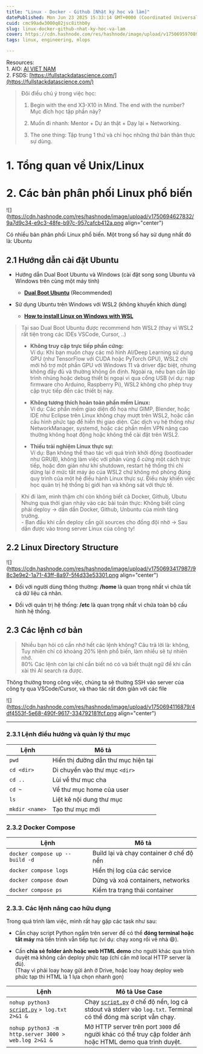 ```yaml
---
title: "Linux - Docker - Github [Nhật ký học và làm]"
datePublished: Mon Jun 23 2025 15:33:14 GMT+0000 (Coordinated Universal Time)
cuid: cmc99adw3000q02jsc8ithb0y
slug: linux-docker-github-nhat-ky-hoc-va-lam
cover: https://cdn.hashnode.com/res/hashnode/image/upload/v1750695970891/a0ff5da1-79dd-41eb-9b75-99fb3d6125bb.png
tags: linux, engineering, mlops

---
```


Resources:  
1\. AIO: [AI VIET NAM](https://aivnlearning.edu.vn/)  
2\. FSDS: [https://fullstackdatascience.com/](https://fullstackdatascience.com/)  

> Đôi điều chú ý trong việc học:
> 
> 1. Begin with the end X3-X10 in Mind. The end with the number?  
>     Mục đích học tập phần này?
>     
> 2. Muốn đi nhanh: Mentor + Dự án thật + Dạy lại + Networking.
>     
> 3. The one thing: Tập trung 1 thứ và chỉ học những thứ bản thân thực sự dùng.
>     

# 1\. Tổng quan về Unix/Linux

# 2\. Các bản phân phối Linux phổ biến

![](https://cdn.hashnode.com/res/hashnode/image/upload/v1750694627832/9a7d9c34-e9c3-48fe-b97c-957cafcb412a.png align="center")

Có nhiều bản phân phối Linux phổ biến. Một trong số hay sử dụng nhất đó là: Ubuntu

## **2.1 Hướng dẫn cài đặt Ubuntu**

* Hướng dẫn Dual Boot Ubuntu và Windows (cài đặt song song Ubuntu và Windows trên cùng một máy tính)
    
    * [**Dual Boot Ubuntu**](https://ubuntu.com/tutorials/install-ubuntu-desktop#1-overview) (Recommended)
        
* Sử dụng Ubuntu trên Windows với WSL2 (không khuyến khích dùng)
    
    * [**How to install Linux on Windows with WSL**](https://learn.microsoft.com/en-us/windows/wsl/install)
        

> Tại sao Dual Boot Ubuntu được recommend hơn WSL2 (thay vì WSL2 rất tiện trong các IDEs VSCode, Cursor, ..)
> 
> * **Không truy cập trực tiếp phần cứng:**  
>     Ví dụ: Khi bạn muốn chạy các mô hình AI/Deep Learning sử dụng GPU (như TensorFlow với CUDA hoặc PyTorch GPU), WSL2 chỉ mới hỗ trợ một phần GPU với Windows 11 và driver đặc biệt, nhưng không đầy đủ và thường không ổn định. Ngoài ra, nếu bạn cần lập trình nhúng hoặc debug thiết bị ngoại vi qua cổng USB (ví dụ: nạp firmware cho Arduino, Raspberry Pi), WSL2 không cho phép truy cập trực tiếp đến các thiết bị này.
>     
> * **Không tương thích hoàn toàn phần mềm Linux:**  
>     Ví dụ: Các phần mềm giao diện đồ họa như GIMP, Blender, hoặc IDE như Eclipse trên Linux không chạy mượt trên WSL2, hoặc cần cấu hình phức tạp để hiển thị giao diện. Các dịch vụ hệ thống như NetworkManager, systemd, hoặc các phần mềm VPN nâng cao thường không hoạt động hoặc không thể cài đặt trên WSL2.
>     
> * **Thiếu trải nghiệm Linux thực sự:**  
>     Ví dụ: Bạn không thể thao tác với quá trình khởi động (bootloader như GRUB), không làm việc với phân vùng ổ cứng một cách trực tiếp, hoặc đơn giản như khi shutdown, restart hệ thống thì chỉ dừng lại ở mức tắt máy ảo của WSL2 chứ không mô phỏng đúng quy trình của một hệ điều hành Linux thực sự. Điều này khiến việc học quản trị hệ thống bị giới hạn và không sát với thực tế.
>     

> Khi đi làm, mình thậm chí còn không biết cả Docker, Github, Ubutu  
> Nhưng qua thời gian nhảy vào các bài toán thực: Không biết cũng phải deploy → dần dần Docker, Github, Unbuntu của mình tăng trưởng.  
> \- Ban đầu khi cần deploy cần gửi sources cho đồng đội nhờ → Sau dần được vào trong server Linux của công ty!

## 2.2 Linux Directory Structure

![](https://cdn.hashnode.com/res/hashnode/image/upload/v1750693417987/98c3e9e2-1a71-43ff-8a97-5f4d33e53301.png align="center")

* Đối với người dùng thông thường: **/home** là quan trọng nhất vì chứa tất cả dữ liệu cá nhân.
    
* Đối với quản trị hệ thống: **/etc** là quan trọng nhất vì chứa toàn bộ cấu hình hệ thống.
    

## 2.3 Các lệnh cơ bản

> Nhiều bạn hỏi có cần nhớ hết các lệnh không? Câu trả lời là: không,  
> Tuy nhiên chỉ có khoảng 20% lệnh phổ biến, làm nhiều sẽ tự nhiên nhớ.  
> 80% Các lệnh còn lại chỉ cần biết nó có và biết thuật ngữ để khi cần xài thì AI search ra được.

Thông thường trong công việc, chúng ta sẽ thường SSH vào server của công ty qua VSCode/Cursor, và thao tác rất đơn giản với các file

![](https://cdn.hashnode.com/res/hashnode/image/upload/v1750694116879/4df4553f-5e68-490f-9617-334792181fcf.png align="center")

---

### 2.3.1 **Lệnh điều hướng và quản lý thư mục**

| Lệnh | Mô tả |
| --- | --- |
| `pwd` | Hiển thị đường dẫn thư mục hiện tại |
| `cd <dir>` | Di chuyển vào thư mục `<dir>` |
| `cd ..` | Lùi về thư mục cha |
| `cd ~` | Về thư mục home của user |
| `ls` | Liệt kê nội dung thư mục |
| `mkdir <name>` | Tạo thư mục mới |

### **2.3.2 Docker Compose**

| Lệnh | Mô tả |
| --- | --- |
| `docker compose up --build -d` | Build lại và chạy container ở chế độ nền |
| `docker compose logs` | Hiển thị log của các service |
| `docker compose down` | Dừng và xoá containers, networks |
| `docker compose ps` | Kiểm tra trạng thái container |

### **2.3.3. Các lệnh nâng cao hữu dụng**

Trong quá trình làm việc, mình rất hay gặp các task như sau:

* Cần chạy script Python ngầm trên server để có thể **đóng terminal hoặc tắt máy** mà tiến trình vẫn tiếp tục (ví dụ: chạy xong rồi về nhà 😄).
    
* Cần **chia sẻ folder ảnh hoặc web HTML demo** cho người khác qua trình duyệt mà không cần deploy phức tạp (chỉ cần mở local HTTP server là đủ).  
    (Thay vì phải loay hoay gửi ảnh ở Drive, hoặc loay hoay deploy web phức tạp thì HTML là 1 lựa chọn nhanh gọn)
    

| **Lệnh** | **Mô tả Use Case** |
| --- | --- |
| `nohup python3` [`script.py`](http://script.py) `> log.txt 2>&1 &` | Chạy [`script.py`](http://script.py) ở chế độ nền, log cả stdout và stderr vào `log.txt`. Terminal có thể đóng mà script vẫn chạy. |
| `nohup python3 -m http.server 3000 > web.log 2>&1 &` | Mở HTTP server trên port `3000` để người khác có thể truy cập folder ảnh hoặc HTML demo qua trình duyệt. |